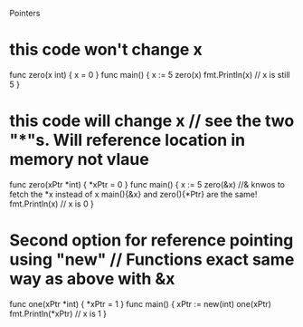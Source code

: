 Pointers

# this code won't change x
func zero(x int) {
  x = 0
}
func main() {
  x := 5
  zero(x)
  fmt.Println(x) // x is still 5
} 
# this code will change x // see the two "*"s.   Will reference location in memory not vlaue
func zero(xPtr *int) {
  *xPtr = 0
}
func main() {
  x := 5
  zero(&x)       //& knwos to fetch the *x instead of x main(){&x} and zero(){*Ptr} are the same!
  fmt.Println(x) // x is 0
}

# Second option for reference pointing using "new" // Functions exact same way as above with &x
func one(xPtr *int) {
  *xPtr = 1
}
func main() {
  xPtr := new(int)
  one(xPtr)
  fmt.Println(*xPtr) // x is 1
}
